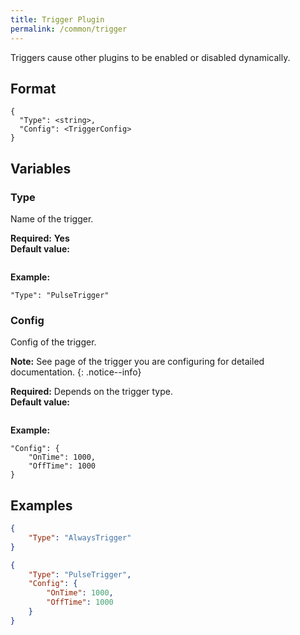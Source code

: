 ```yaml
---
title: Trigger Plugin
permalink: /common/trigger
---
```


Triggers cause other plugins to be enabled or disabled dynamically.

## Format

~~~
{
  "Type": <string>,
  "Config": <TriggerConfig>
}
~~~

## Variables

### Type
<div class="variable-block" markdown="block">

Name of the trigger.

**Required:** **Yes**<br>
**Default value:**
~~~
~~~
**Example:**
~~~
"Type": "PulseTrigger"
~~~

</div>

### Config
<div class="variable-block" markdown="block">

Config of the trigger.

**Note:** See page of the trigger you are configuring for detailed documentation.
{: .notice--info}

**Required:** Depends on the trigger type.<br>
**Default value:**
~~~
~~~
**Example:**
~~~
"Config": {
    "OnTime": 1000,
    "OffTime": 1000
}
~~~

</div>

## Examples
~~~ json
{
    "Type": "AlwaysTrigger"
}
~~~
~~~ json
{
    "Type": "PulseTrigger",
    "Config": {
        "OnTime": 1000,
        "OffTime": 1000
    }
}
~~~